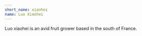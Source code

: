 ```yaml
---
short_name: xiaohei
name: Luo Xiaohei
---
```

Luo xiaohei is an avid fruit grower based in the south of France.